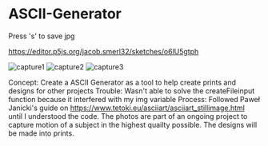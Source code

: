 # ASCII-Generator

Press 's' to save jpg

https://editor.p5js.org/jacob.smerl32/sketches/o6lU5gtph

![capture1](https://user-images.githubusercontent.com/71095834/118542895-9bc33f00-b721-11eb-8ad5-1f4f504680be.jpg)
![capture2](https://user-images.githubusercontent.com/71095834/118542910-9ebe2f80-b721-11eb-8932-2c6ea380727a.jpg)
![capture3](https://user-images.githubusercontent.com/71095834/118542925-a251b680-b721-11eb-9773-e48fd6a74fa9.jpg)


Concept: Create a ASCII Generator as a tool to help create prints and designs for other projects
Trouble: Wasn't able to solve the createFileinput function because it interfered with my img variable
Process: Followed Paweł Janicki's guide on https://www.tetoki.eu/asciiart/asciiart_stillimage.html until I understood the code. The photos are part of an ongoing project to capture motion of a subject in the highest quailty possible. The designs will be made into prints. 
